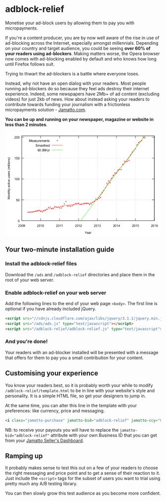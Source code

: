 # adblock-relief
Monetise your ad-block users by allowing them to pay you with micropayments.

If you're a content producer, you are by now well aware of the rise in use of ad-blocking across the Internet, especially amongst millennials.  Depending on your country and target audience, you could be seeing **over 60% of your readers using ad-blockers**.  Making matters worse, the Opera browser now comes with ad-blocking enabled by default and who knows how long until Firefox follows suit.

Trying to thwart the ad-blockers is a battle where everyone loses.

Instead, why not have an open dialog with your readers.  Most people running ad-blockers do so because they feel ads destroy their internet experience.  Indeed, some newspapers have 2Mb+ of ad content (excluding videos) for just 2kb of news.  How about instead asking your readers to contribute towards funding your journalism with a frictionless micropayments solution - [Jamatto.com](https://jamatto.com).

**You can be up and running on your newspaper, magazine or website in less than 2 minutes**.

![Growth of ad-blocking](adblocking-growth.png)

## Your two-minute installation guide

### Install the adblock-relief files

Download the `/ads` and `/adblock-relief` directories and place them in the root of your web server.

### Enable adblock-relief on your web server
Add the following lines to the end of your web page `<body>`.  The first line is optional if you have already included jQuery.
```html
<script src="//cdnjs.cloudflare.com/ajax/libs/jquery/3.1.1/jquery.min.js" type="text/javascript"></script>
<script src="/ads/ads.js" type="text/javascript"></script>
<script src="/adblock-relief/adblock-relief.js" type="text/javascript"></script>
```

### And you're done!
Your readers with an ad-blocker installed will be presented with a message that offers for them to pay you a small contribution for your content.

## Customising your experience
You know your readers best, so it is probably worth your while to modify `/adblock-relief/template.html` to be in line with your website's style and personality.  It is a simple HTML file, so get your designers to jump in.

At the same time, you can alter this line in the template with your preferences: like currency, price and messaging.
```html
<i class="jamatto-purchase" jamatto-bid="adblock-relief" jamatto-ccy="GBP" jamatto-amount="0.01" jamatto-title="Remove ads" jamatto-caption="Enjoy ad-free for" jamatto-prompt="Enjoy ad-free for" jamatto-make-invisible-id="jammie_adblocker_purchase_div"></i>
```
NB: to receive your payouts you will have to replace the `jamatto-bid="adblock-relief"` attribute with your own Business ID that you can get from your [Jamatto Seller's Dashboard](https://jamatto.com/#/Seller).

## Ramping up
It probably makes sense to test this out on a few of your readers to choose the right messaging and price point and to get a sense of their reaction to it.  Just include the `<script>` tags for the subset of users you want to trial using pretty much any A/B testing library.

You can then slowly grow this test audience as you become more confident.
